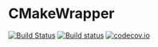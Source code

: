 # CMakeWrapper

[![Build Status](https://travis-ci.org/rdeits/CMakeWrapper.jl.svg?branch=master)](https://travis-ci.org/rdeits/CMakeWrapper.jl)
[![Build status](https://ci.appveyor.com/api/projects/status/iyaryc8ev5yeks0g?svg=true)](https://ci.appveyor.com/project/rdeits/cmakewrapper-jl)
[![codecov.io](http://codecov.io/github/rdeits/CMakeWrapper.jl/coverage.svg?branch=master)](http://codecov.io/github/rdeits/CMakeWrapper.jl?branch=master)
